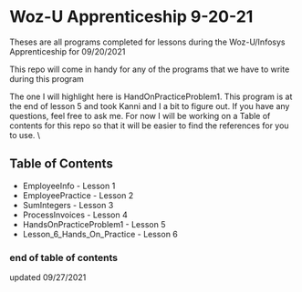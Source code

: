 # Woz-U Apprenticeship 9-20-21
 Theses are all programs completed for lessons during the Woz-U/Infosys Apprenticeship for 09/20/2021


This repo will come in handy for any of the programs that we have to write during this program

The one I will highlight here is HandOnPracticeProblem1. This program is at the end of lesson 5 and took 
Kanni and I a bit to figure out. If you have any questions, feel free to ask me. For now I will be working on a 
Table of contents for this repo so that it will be easier to find the references for you to use.
\
## Table of Contents

*  EmployeeInfo - Lesson 1
*  EmployeePractice - Lesson 2
*  SumIntegers - Lesson 3
*  ProcessInvoices - Lesson 4
*  HandsOnPracticeProblem1 - Lesson 5
*  Lesson_6_Hands_On_Practice - Lesson 6

### end of table of contents
updated 09/27/2021
